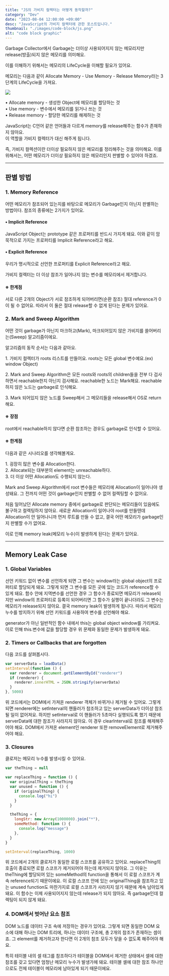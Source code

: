 ```yaml
---
title: "JS의 가비지 컬렉터는 어떻게 동작할까?"
category: "Dev"
date: "2023-08-04 12:00:00 +09:00"
desc: "JavaScript의 가비지 컬렉터에 관한 포스트입니다."
thumbnail: "./images/code-block/js.png"
alt: "code block graphic"
---
```


Garbage Collector에서 Garbage는 더이상 사용되어지지 않는 메모리지만 release(방출)되지 않은 메모리를 의미해요.

이를 이해하기 위해서는 메모리의 LifeCycle을 이해할 필요가 있어요.

메모리는 다음과 같이 Allocate Memory - Use Memory - Release Memory라는 3단계의 LifeCycle을 가져요.

![](https://velog.velcdn.com/images/jungwoo3490/post/4385a84e-fcac-42d4-881c-5d0e521760f8/image.png)

• Allocate memory - 생성한 Object에 메모리를 할당하는 것<br/>
• Use memory - 변수에서 메모리를 읽거나 쓰는 것<br/>
• Release memory - 할당한 메모리를 해제하는 것

JavaScript는 C언어 같은 언어들과 다르게 memory를 release해주는 함수가 존재하지 않아요.<br/>
이 역할을 가비지 컬렉터가 대신 해주게 됩니다.

즉, 가비지 컬렉션이란 더이상 필요하지 않은 메모리를 정리해주는 것을 의미해요. 이를 위해서는, 어떤 메모리가 더이상 필요하지 않은 메모리인지 판별할 수 있어야 하겠죠.

---

## 판별 방법

### 1. Memory Reference

어떤 메모리가 참조되어 있는지를 바탕으로 메모리가 Garbage인지 아닌지 판별하는 방법이다. 참조의 종류에는 2가지가 있어요.

#### • Implicit Reference<br/>

JavaScript Object는 prototype 같은 프로퍼티를 반드시 가지게 돼요. 이와 같이 암묵적으로 가지는 프로퍼티를 Implicit Reference라고 해요.

#### • Explicit Reference<br/>

우리가 명시적으로 선언한 프로퍼티를 Explicit Reference라고 해요.

가비지 컬렉터는 더 이상 참조가 일어나지 않는 변수를 메모리에서 제거합니다.

#### ※ 한계점

서로 다른 2개의 Object가 서로 참조하게 되어버리면(순환 참조) 절대 reference가 0이 될 수 없어요. 따라서 이 둘은 절대 release할 수 없게 된다는 문제가 있어요.

### 2. Mark and Sweep Algorithm

어떤 것이 garbage가 아닌지 마크하고(Mark), 마크되어있지 않은 가비지를 쓸어버리는(Sweep) 알고리즘이에요.

알고리즘의 동작 순서는 다음과 같아요.

1\. 가비지 컬렉터가 roots 리스트를 만들어요. roots는 모든 global 변수예요.(ex) window Object)

2\. Mark and Sweep Algorithm은 모든 roots와 roots의 children들을 전부 다 검사하면서 reachable한지 아닌지 검사해요. reachable한 노드는 Mark해요. reachable하지 않은 노드는 garbage로 인식해요.

3\. Mark 되어있지 않은 노드를 Sweep해서 그 메모리들을 release해서 OS로 return해요.

#### ※ 장점

root에서 reachable하지 않다면 순환 참조하는 경우도 garbage로 인식할 수 있어요.

#### ※ 한계점

다음과 같은 시나리오를 생각해볼게요.

1\. 굉장히 많은 변수를 Allocation한다.<br/>
2\. Allocate되는 대부분의 element는 unreachable하다.<br/>
3\. 더 이상 어떤 Allocation도 수행되지 않는다.<br/>

Mark and Sweep Algorithm에서 root 변수들은 메모리에 Allocation이 일어나야 생성돼요. 그 전까지 어떤 것이 garbage인지 판별할 수 없어 컬렉팅할 수 없어요.

처음 일어났던 Allocate memory 중에서 garbage로 판단되는 메모리들이 있음에도 불구하고 컬렉팅하지 않아요. 새로운 Allocation이 일어나야 root를 만들텐데 Allocation이 안 일어나니까 먼저 루트를 만들 수 없고, 결국 어떤 메모리가 garbage인지 판별할 수가 없어요.

이로 인해 memory leak(메모리 누수)이 발생하게 된다는 문제가 있어요.

---

## Memory Leak Case

### 1. Global Variables

선언 키워드 없이 변수를 선언하게 되면 그 변수는 window라는 global object의 프로퍼티로 할당되게 돼요. 그렇게 되면 그 변수를 모든 곳에 있는 코드가 reference할 수 있게 돼요.
함수 안에 지역변수를 선언한 경우 그 함수가 종료되면 메모리가 release되지만 window의 프로퍼티로 등록이 되어버리면 그 함수가 실행이 끝나더라도 그 변수는 메모리가 release되지 않아요. 결국 memory leak이 발생하게 됩니다. 따라서 메모리 누수를 방지하기 위해 선언 키워드를 사용하여 변수를 선언해야 해요.

generator가 아닌 일반적인 함수 내에서 this는 global object window를 가리켜요. 이로 인해 this.변수에 값을 할당할 경우 위 문제와 동일한 문제가 발생하게 돼요.

### 2. Timers or Callbacks that are forgotten

다음 코드를 살펴봅시다.

```javascript
var serverData = loadData()
setInterval(function () {
  var renderer = document.getElementById("renderer")
  if (renderer) {
    renderer.innerHTML = JSON.stringify(serverData)
  }
}, 5000)
```

위 코드에서는 DOM에서 가져온 renderer 객체가 바뀌거나 제거될 수 있어요. 그렇게 되면 renderer에는 setInterval의 핸들러가 참조하고 있는 serverData가 더이상 참조될 일이 없어져요. 하지만 setInterval로 이 핸들러가 5초마다 실행되도록 했기 때문에 serverData에 대한 참조가 사라지지 않아요. 이 경우 clearInterval로 참조를 해제해주어야 해요. DOM에서 가져온 element인 renderer 또한 removeElement로 제거해주어야 해요.

### 3. Closures

클로저는 메모리 누수를 발생시킬 수 있어요.

```javascript
var theThing = null

var replaceThing = function () {
  var originalThing = theThing
  var unused = function () {
    if (originalThing) {
      console.log("hi")
    }
  }

  theThing = {
    longStr: new Array(1000000).join("*"),
    someMethod: function () {
      console.log("message")
    },
  }
}

setInterval(replaceThing, 1000)
```

위 코드에서 2개의 클로저가 동일한 로컬 스코프를 공유하고 있어요. replaceThing의 호출이 종료되면 로컬 스코프가 제거되어야 하는데 제거되지 않아요. 그 이유는 theThing에 할당되어 있는 someMethod의 function을 통해서 이 로컬 스코프가 계속 reference되기 때문이에요. 이 로컬 스코프 안에 있는 originalThing을 참조하고 있는 unused function도 마찬가지로 로컬 스코프가 사라지지 않기 때문에 계속 남아있게 돼요. 이 함수는 이제 사용되어지지 않는데 release가 되지 않아요. 즉 garbage인데 컬렉팅이 되지 않게 돼요.

### 4. DOM에서 벗어난 요소 참조

DOM 노드를 데이터 구조 속에 저장하는 경우가 있어요. 그렇게 되면 동일한 DOM 요소에 대해 하나는 DOM 트리에, 하나는 데이터 구조에, 총 2개의 참조가 존재하는 셈이죠. 그 element를 제거하고자 한다면 이 2개의 참조 모두가 닿을 수 없도록 해주어야 해요.

특히 테이블 내의 셀 태그를 참조하다가 테이블을 DOM에서 제거한 상태에서 셀에 대한 참조를 갖고 있다면 엄청난 메모리 누수가 발생가헤 돼요. 테이블 셀에 대한 참조 하나만으로도 전체 테이블이 메모리에 남아있게 되기 때문이에요.
